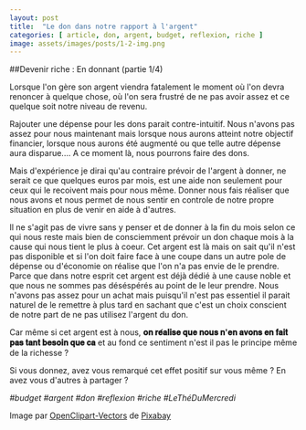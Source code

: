 ```yaml
---
layout: post
title:  "Le don dans notre rapport à l'argent"
categories: [ article, don, argent, budget, reflexion, riche ]
image: assets/images/posts/1-2-img.png
---
```


##Devenir riche : En donnant (partie 1/4)

Lorsque l'on gère son argent viendra fatalement le moment où l'on devra renoncer à quelque chose, où l'on sera frustré de ne pas avoir assez et ce quelque soit notre niveau de revenu.

Rajouter une dépense pour les dons parait contre-intuitif. Nous n'avons pas assez pour nous maintenant mais lorsque nous aurons atteint notre objectif financier, lorsque nous aurons été augmenté ou que telle autre dépense aura disparue.... A ce moment là, nous pourrons faire des dons.

Mais d'expérience je dirai qu'au contraire prévoir de l'argent à donner, ne serait ce que quelques euros par mois, est une aide non seulement pour ceux qui le recoivent mais pour nous même.
Donner nous fais réaliser que nous avons et nous permet de nous sentir en controle de notre propre situation en plus de venir en aide à d'autres.

Il ne s'agit pas de vivre sans y penser et de donner à la fin du mois selon ce qui nous reste mais bien de consciemment prévoir un don chaque mois à la cause qui nous tient le plus à coeur.
Cet argent est là mais on sait qu'il n'est pas disponible et si l'on doit faire face à une coupe dans un autre pole de dépense ou d'économie on réalise que l'on n'a pas envie de le prendre. Parce que dans notre esprit cet argent est déjà dédié à une cause noble et que nous ne sommes pas déséspérés au point de le leur prendre. Nous n'avons pas assez pour un achat mais puisqu'il n'est pas essentiel il parait naturel de le remettre à plus tard en sachant que c'est un choix conscient de notre part de ne pas utilisez l'argent du don.

Car même si cet argent est à nous, **𝐨𝐧 𝐫𝐞́𝐚𝐥𝐢𝐬𝐞 𝐪𝐮𝐞 𝐧𝐨𝐮𝐬 𝐧'𝐞𝐧 𝐚𝐯𝐨𝐧𝐬 𝐞𝐧 𝐟𝐚𝐢𝐭 𝐩𝐚𝐬 𝐭𝐚𝐧𝐭 𝐛𝐞𝐬𝐨𝐢𝐧 𝐪𝐮𝐞 𝐜𝐚** et au fond ce sentiment n'est il pas le principe même de la richesse ?

Si vous donnez, avez vous remarqué cet effet positif sur vous même ? En avez vous d'autres à partager ?

*\#budget \#argent \#don \#reflexion \#riche \#LeThéDuMercredi*

Image par [OpenClipart-Vectors](https://pixabay.com/fr/users/openclipart-vectors-30363/?utm_source=link-attribution&amp;utm_medium=referral&amp;utm_campaign=image&amp;utm_content=153336) de [Pixabay](https://pixabay.com/fr/?utm_source=link-attribution&amp;utm_medium=referral&amp;utm_campaign=image&amp;utm_content=153336)

